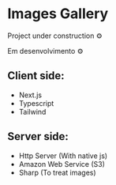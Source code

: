 # Images Gallery

Project under construction ⚙️

Em desenvolvimento ⚙️

## Client side:
- Next.js
- Typescript
- Tailwind
  
## Server side:
- Http Server (With native js)
- Amazon Web Service (S3)
- Sharp (To treat images)

